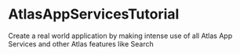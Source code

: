 # AtlasAppServicesTutorial
Create a real world application by making intense use of all Atlas App Services and other Atlas features like Search
